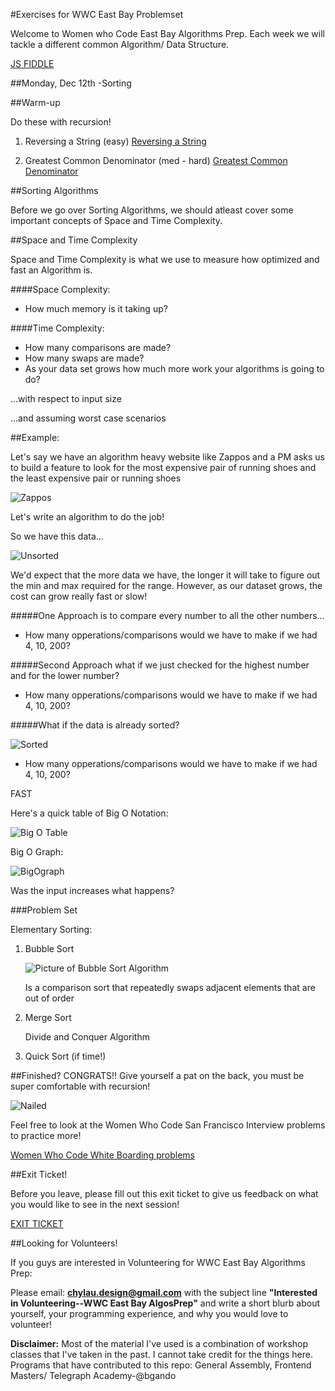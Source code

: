 #Exercises for WWC East Bay Problemset

Welcome to Women who Code East Bay Algorithms Prep.  Each week we will tackle a different common Algorithm/ Data Structure.

[JS FIDDLE](https://jsfiddle.net/sdawkz2t/#&togetherjs=3sLLDkEoK1)


##Monday, Dec 12th -Sorting


##Warm-up

Do these with recursion!

1. Reversing a String (easy)
[Reversing a String](https://github.com/chylaudes/WWCEastBay-AlgosPrep/blob/master/12-12-16/warmUp.js)


2. Greatest Common Denominator (med - hard)
[Greatest Common Denominator](https://github.com/chylaudes/WWCEastBay-AlgosPrep/blob/master/12-12-16/warmUp.js)

##Sorting Algorithms

Before we go over Sorting Algorithms, we should atleast cover some important concepts of Space and Time Complexity.

##Space and Time Complexity

Space and Time Complexity is what we use to measure how optimized and fast an Algorithm is.

####Space Complexity:  

*	How much memory is it taking up?

####Time Complexity:

* How many comparisons are made?
* How many swaps are made?
* As your data set grows how much more work your algorithms is going to do?

...with respect to input size

...and assuming worst case scenarios



##Example:

Let's say we have an algorithm heavy website like Zappos and a PM asks us to build a feature to look for the most expensive pair of running shoes and the least expensive pair or running shoes



![Zappos](https://cloud.githubusercontent.com/assets/10103582/21124103/b431941e-c091-11e6-94d4-687a328edb08.png)



Let's write an algorithm to do the job!

So we have this data...


![Unsorted](https://cloud.githubusercontent.com/assets/10103582/21124098/aecf0aec-c091-11e6-9bdc-dbfb782129c1.png)


We'd expect that the more data we have, the longer it will take to figure out the min and max required for the range.  However, as our dataset grows, the cost can grow really fast or slow!


#####One Approach is to compare every number to all the other numbers...

* How many opperations/comparisons would we have to make if we had 4, 10, 200?



#####Second Approach what if we just checked for the highest number and for the lower number?

* How many opperations/comparisons would we have to make if we had 4, 10, 200?

#####What if the data is already sorted?

![Sorted](https://cloud.githubusercontent.com/assets/10103582/21124099/afb6cdbe-c091-11e6-9caf-20515d29d4cb.png)


* How many opperations/comparisons would we have to make if we had 4, 10, 200?

FAST


Here's a quick table of Big O Notation:

![Big O Table](https://cloud.githubusercontent.com/assets/10103582/21124100/b0e58fae-c091-11e6-8990-7cf0000fe0a8.png)

Big O Graph:

![BigOgraph](http://blog.benoitvallon.com/img/2016-01-11-data-structures-in-javascript/big-o-complexity.png)

Was the input increases what happens?


###Problem Set

Elementary Sorting:

1. Bubble Sort

	![Picture of Bubble Sort Algorithm](https://cloud.githubusercontent.com/assets/10103582/21124214/6121dc42-c092-11e6-84e8-d67756a3eb12.gif)

	Is a comparison sort that repeatedly swaps adjacent elements that are out of order

2. Merge Sort

	Divide and Conquer Algorithm

3. Quick Sort (if time!)

##Finished?
CONGRATS!! Give yourself a pat on the back, you must be super comfortable with recursion!

![Nailed](https://cloud.githubusercontent.com/assets/10103582/20289011/44adadaa-aa8c-11e6-9955-5ac861860ba7.gif)

Feel free to look at the Women Who Code San Francisco Interview problems to practice more!

[Women Who Code White Boarding problems](http://meetupresources.herokuapp.com/whiteboard.html)




##Exit Ticket!

Before you leave, please fill out this exit ticket to give us feedback on what you would like to see in the next session!


[EXIT TICKET](https://goo.gl/forms/i4JicdTtAl2RWkeg2)


##Looking for Volunteers!

If you guys are interested in Volunteering for WWC East Bay Algorithms Prep:

Please email: **chylau.design@gmail.com**  with the subject line **"Interested in Volunteering--WWC East Bay AlgosPrep"** and write a short blurb about yourself, your programming experience, and why you would love to volunteer!  


**Disclaimer:**
Most of the material I've used is a combination of workshop classes that I've taken in the past.  I cannot take credit for the things here.  Programs that have contributed to this repo:  General Assembly, Frontend Masters/ Telegraph Academy-@bgando  
